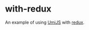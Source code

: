 # with-redux

An example of using [UmiJS](https://umijs.org/zh-CN) with [redux](https://redux.js.org/).
